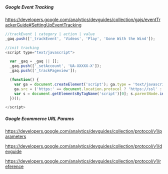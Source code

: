 ##### Google Event Tracking

https://developers.google.com/analytics/devguides/collection/gajs/eventTrackerGuide#SettingUpEventTracking

```javascript
//trackEvent | category | action | value 
_gaq.push(['_trackEvent', 'Videos', 'Play', 'Gone With the Wind']);

//init tracking
<script type="text/javascript">

  var _gaq = _gaq || [];
  _gaq.push(['_setAccount', 'UA-XXXXX-X']);
  _gaq.push(['_trackPageview']);

  (function() {
    var ga = document.createElement('script'); ga.type = 'text/javascript'; ga.async = true;
    ga.src = ('https:' == document.location.protocol ? 'https://ssl' : 'http://www') + '.google-analytics.com/ga.js';
    var s = document.getElementsByTagName('script')[0]; s.parentNode.insertBefore(ga, s);
  })();

</script>
```
##### Google Ecommerce URL Params

https://developers.google.com/analytics/devguides/collection/protocol/v1/parameters

https://developers.google.com/analytics/devguides/collection/protocol/v1/devguide

https://developers.google.com/analytics/devguides/collection/protocol/v1/reference
